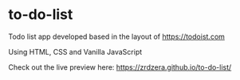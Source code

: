 # to-do-list

Todo list app developed based in the layout of https://todoist.com

Using HTML, CSS and Vanilla JavaScript

Check out the live preview here: https://zrdzera.github.io/to-do-list/
